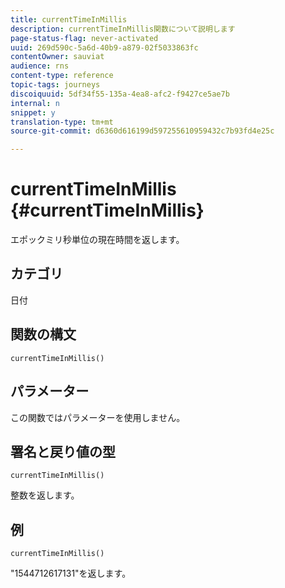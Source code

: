 ```yaml
---
title: currentTimeInMillis
description: currentTimeInMillis関数について説明します
page-status-flag: never-activated
uuid: 269d590c-5a6d-40b9-a879-02f5033863fc
contentOwner: sauviat
audience: rns
content-type: reference
topic-tags: journeys
discoiquuid: 5df34f55-135a-4ea8-afc2-f9427ce5ae7b
internal: n
snippet: y
translation-type: tm+mt
source-git-commit: d6360d616199d597255610959432c7b93fd4e25c

---
```



# currentTimeInMillis {#currentTimeInMillis}

エポックミリ秒単位の現在時間を返します。

## カテゴリ

日付

## 関数の構文

`currentTimeInMillis()`

## パラメーター

この関数ではパラメーターを使用しません。

## 署名と戻り値の型

`currentTimeInMillis()`

整数を返します。

## 例

`currentTimeInMillis()`

&quot;1544712617131&quot;を返します。
